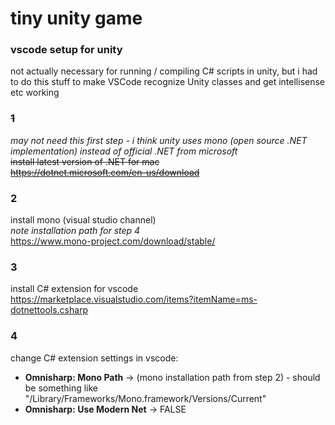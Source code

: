 # tiny unity game

### vscode setup for unity
not actually necessary for running / compiling C# scripts in unity, but i had to do this stuff to make VSCode recognize Unity classes and get intellisense etc working

### ~~1~~
*may not need this first step - i think unity uses mono (open source .NET implementation) instead of official .NET from microsoft*\
~~install latest version of .NET for mac~~\
~~https://dotnet.microsoft.com/en-us/download~~

### 2
install mono (visual studio channel)\
*note installation path for step 4*\
https://www.mono-project.com/download/stable/

### 3
install C# extension for vscode\
https://marketplace.visualstudio.com/items?itemName=ms-dotnettools.csharp

### 4
change C# extension settings in vscode:
- **Omnisharp: Mono Path** -> (mono installation path from step 2) - should be something like "/Library/Frameworks/Mono.framework/Versions/Current"
- **Omnisharp: Use Modern Net** -> FALSE
